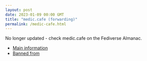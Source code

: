 ```yaml
---
layout: post
date: 2023-01-09 00:00 GMT
title: "medic.cafe (forwarding)"
permalink: /medic-cafe.html
---
```


No longer updated - check medic.cafe on the Fediverse Almanac.

* [Main information](https://www.fediversealmanac.com/api/v1/instances/medic.cafe)
* [Banned from](https://www.fediversealmanac.com/api/v1/instances/medic.cafe/banned_from)

